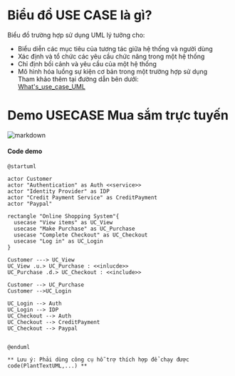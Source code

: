 # Biểu đồ USE CASE là gì?

Biểu đồ trường hợp sử dụng UML lý tưởng cho:
  * Biểu diễn các mục tiêu của tương tác giữa hệ thống và người dùng 
  * Xác định và tổ chức các yêu cầu chức năng trong một hệ thống
  * Chỉ định bối cảnh và yêu cầu của một hệ thống
  * Mô hình hóa luồng sự kiện cơ bản trong một trường hợp sử dụng  
Tham khảo thêm tại đường dẫn bên dưới:  
        [What's_use_case_UML](https://www.lucidchart.com/pages/uml-use-case-diagram)


# Demo USECASE Mua sắm trực tuyến

![markdown](https://www.planttext.com/api/plantuml/svg/N99DQiCm48NtEiNWlNs04aoAkmcqn63QRH7I48l8af56AQRqP5tqIBr2vHy5kIlflVSn8sRq-_rpzCGTXK4pnWLP1qtmP0TqcomU0_LeI0bEofe2k8VPWiF1exifWNMTq9ESGPgWTVQc9Bg5FZsr2MWSIaNGycc897HhWOLQeor9V9GZrmLZ3WLnSz48nTbePH2wtewZCXVe9ayu59yC87WKt4VcJU47g6ZxfVPhypuxEV72hmXjSAAFCa59vs1ZXr4Z8JGzYgiDbE2aS_ZPNa2PH4Ib3Fi2O2mD5SgohE_lsKweGbNd_U4XJbSP7OISfvidbLpHr7r3XGuBcZVQbTm5zxUnT5lmUQrxPrvTtYodTkP-U__JTOsCiICQ6R_Q7m000F__0m00)


#### Code demo
```Demo
@startuml

actor Customer
actor "Authentication" as Auth <<service>>
actor "Identity Provider" as IDP
actor "Credit Payment Service" as CreditPayment
actor "Paypal"

rectangle "Online Shopping System"{
  usecase "View items" as UC_View
  usecase "Make Purchase" as UC_Purchase
  usecase "Complete Checkout" as UC_Checkout
  usecase "Log in" as UC_Login
}  

Customer ---> UC_View
UC_View .u.> UC_Purchase : <<inlucde>>
UC_Purchase .d.> UC_Checkout : <<include>>

Customer --> UC_Purchase
Customer -->UC_Login

UC_Login --> Auth
UC_Login --> IDP
UC_Checkout --> Auth
UC_Checkout --> CreditPayment
UC_Checkout --> Paypal


@enduml

** Lưu ý: Phải dùng công cụ hỗ trợ thích hợp để chạy được code(PlantTextUML,...) **
```
